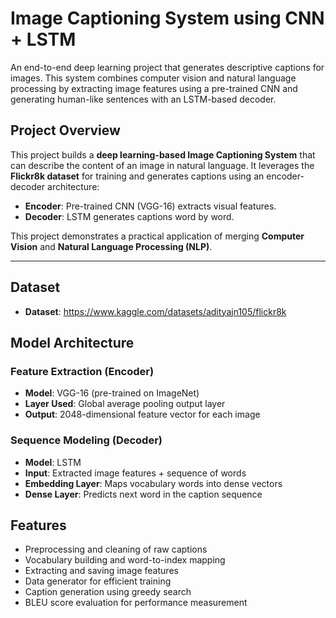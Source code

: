 # Image Captioning System using CNN + LSTM

An end-to-end deep learning project that generates descriptive captions for images. This system combines computer vision and natural language processing by extracting image features using a pre-trained CNN and generating human-like sentences with an LSTM-based decoder.

## Project Overview

This project builds a **deep learning-based Image Captioning System** that can describe the content of an image in natural language. It leverages the **Flickr8k dataset** for training and generates captions using an encoder-decoder architecture:

- **Encoder**: Pre-trained CNN (VGG-16) extracts visual features.
- **Decoder**: LSTM generates captions word by word.

This project demonstrates a practical application of merging **Computer Vision** and **Natural Language Processing (NLP)**.

---

##  Dataset

- **Dataset**: https://www.kaggle.com/datasets/adityajn105/flickr8k

##  Model Architecture

###  Feature Extraction (Encoder)
- **Model**: VGG-16 (pre-trained on ImageNet)
- **Layer Used**: Global average pooling output layer
- **Output**: 2048-dimensional feature vector for each image

###  Sequence Modeling (Decoder)
- **Model**: LSTM
- **Input**: Extracted image features + sequence of words
- **Embedding Layer**: Maps vocabulary words into dense vectors
- **Dense Layer**: Predicts next word in the caption sequence


##  Features

- Preprocessing and cleaning of raw captions
- Vocabulary building and word-to-index mapping
- Extracting and saving image features
- Data generator for efficient training
- Caption generation using greedy search
- BLEU score evaluation for performance measurement

